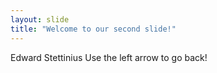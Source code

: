 ```yaml
---
layout: slide
title: "Welcome to our second slide!"
---
```

Edward Stettinius
Use the left arrow to go back!
